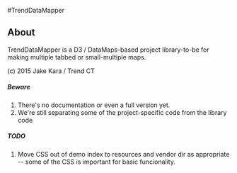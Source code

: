 #TrendDataMapper


## About
TrendDataMapper is a D3 / DataMaps-based project library-to-be for making multiple tabbed or small-multiple maps. 

(c) 2015 Jake Kara / Trend CT

##### Beware
1. There's no documentation or even a full version yet.
2. We're still separating some of the project-specific code from the library code

##### TODO
1. Move CSS out of demo index to resources and vendor dir as appropriate -- some of the CSS is important for basic funcionality.